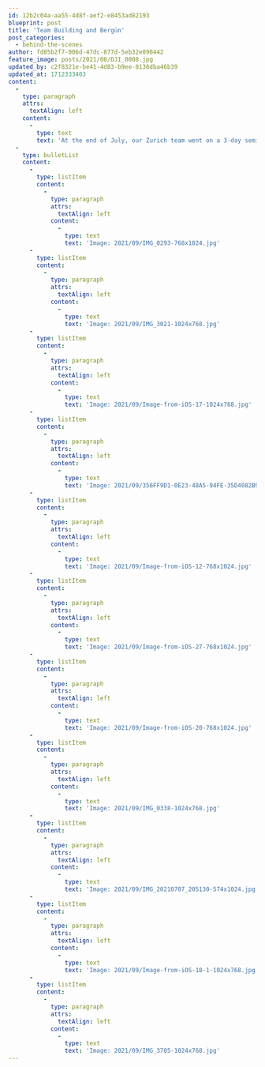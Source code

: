 ```yaml
---
id: 12b2c04a-aa55-4d8f-aef2-e8453ad82193
blueprint: post
title: 'Team Building and Bergün'
post_categories:
  - behind-the-scenes
author: fd85b2f7-006d-47dc-877d-5eb32e090442
feature_image: posts/2021/08/DJI_0008.jpg
updated_by: c2f8321e-be41-4d83-b9ee-8136dba46b39
updated_at: 1712333403
content:
  -
    type: paragraph
    attrs:
      textAlign: left
    content:
      -
        type: text
        text: 'At the end of July, our Zurich team went on a 3-day seminar to beautiful Bergün. We enjoyed the fresh mountain air, great food and shared a days full of new experiences. Enjoy some pictures form our days in Bergün.'
  -
    type: bulletList
    content:
      -
        type: listItem
        content:
          -
            type: paragraph
            attrs:
              textAlign: left
            content:
              -
                type: text
                text: 'Image: 2021/09/IMG_0293-768x1024.jpg'
      -
        type: listItem
        content:
          -
            type: paragraph
            attrs:
              textAlign: left
            content:
              -
                type: text
                text: 'Image: 2021/09/IMG_3021-1024x768.jpg'
      -
        type: listItem
        content:
          -
            type: paragraph
            attrs:
              textAlign: left
            content:
              -
                type: text
                text: 'Image: 2021/09/Image-from-iOS-17-1024x768.jpg'
      -
        type: listItem
        content:
          -
            type: paragraph
            attrs:
              textAlign: left
            content:
              -
                type: text
                text: 'Image: 2021/09/356FF9D1-0E23-48A5-94FE-35D4082B9BDC-1024x1024.jpg'
      -
        type: listItem
        content:
          -
            type: paragraph
            attrs:
              textAlign: left
            content:
              -
                type: text
                text: 'Image: 2021/09/Image-from-iOS-12-768x1024.jpg'
      -
        type: listItem
        content:
          -
            type: paragraph
            attrs:
              textAlign: left
            content:
              -
                type: text
                text: 'Image: 2021/09/Image-from-iOS-27-768x1024.jpg'
      -
        type: listItem
        content:
          -
            type: paragraph
            attrs:
              textAlign: left
            content:
              -
                type: text
                text: 'Image: 2021/09/Image-from-iOS-20-768x1024.jpg'
      -
        type: listItem
        content:
          -
            type: paragraph
            attrs:
              textAlign: left
            content:
              -
                type: text
                text: 'Image: 2021/09/IMG_0338-1024x768.jpg'
      -
        type: listItem
        content:
          -
            type: paragraph
            attrs:
              textAlign: left
            content:
              -
                type: text
                text: 'Image: 2021/09/IMG_20210707_205130-574x1024.jpg'
      -
        type: listItem
        content:
          -
            type: paragraph
            attrs:
              textAlign: left
            content:
              -
                type: text
                text: 'Image: 2021/09/Image-from-iOS-18-1-1024x768.jpg'
      -
        type: listItem
        content:
          -
            type: paragraph
            attrs:
              textAlign: left
            content:
              -
                type: text
                text: 'Image: 2021/09/IMG_3785-1024x768.jpg'
---
```

